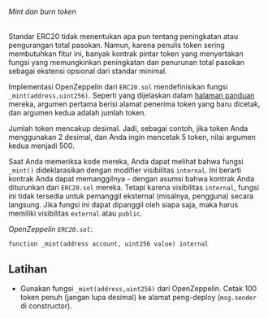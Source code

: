 ###### Mint dan burn token

Standar ERC20 tidak menentukan apa pun tentang peningkatan atau pengurangan total pasokan. Namun, karena penulis token sering membutuhkan fitur ini, banyak kontrak pintar token yang menyertakan fungsi yang memungkinkan peningkatan dan penurunan total pasokan sebagai ekstensi opsional dari standar minimal.

Implementasi OpenZeppelin dari `ERC20.sol` mendefinisikan fungsi `_mint(address,uint256)`. Seperti yang dijelaskan dalam [halaman panduan](https://docs.openzeppelin.com/contracts/5.x/erc20-supply) mereka, argumen pertama berisi alamat penerima token yang baru dicetak, dan argumen kedua adalah jumlah token.

Jumlah token mencakup desimal. Jadi, sebagai contoh, jika token Anda menggunakan 2 desimal, dan Anda ingin mencetak 5 token, nilai argumen kedua menjadi 500.

Saat Anda memeriksa kode mereka, Anda dapat melihat bahwa fungsi `_mint()` dideklarasikan dengan modifier visibilitas `internal`. Ini berarti kontrak Anda dapat memanggilnya - dengan asumsi bahwa kontrak Anda diturunkan dari `ERC20.sol` mereka. Tetapi karena visibilitas `internal`, fungsi ini tidak tersedia untuk pemanggil eksternal (misalnya, pengguna) secara langsung. Jika fungsi ini dapat dipanggil oleh siapa saja, maka harus memiliki visibilitas `external` atau `public`.

_OpenZeppelin `ERC20.sol`_:

```
function _mint(address account, uint256 value) internal
```

## Latihan

- Gunakan fungsi `_mint(address,uint256)` dari OpenZeppelin. Cetak 100 token penuh (jangan lupa desimal) ke alamat peng-deploy (`msg.sender` di constructor).
